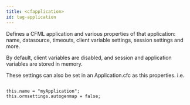 ```yaml
---
title: <cfapplication>
id: tag-application
---
```


Defines a CFML application and various properties of that application: name, datasource, timeouts, client variable settings, session settings and more.

By default, client variables are disabled, and session and application variables are stored in memory.

These settings can also be set in an Application.cfc as this properties. i.e.

```

this.name = "myApplication";
this.ormsettings.autogenmap = false;

```
